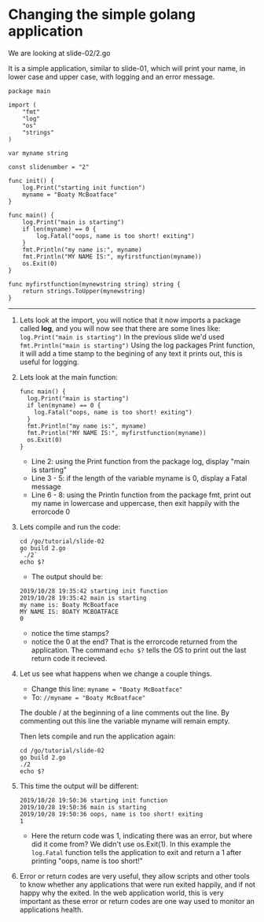 # Changing the simple golang application

We are looking at slide-02/2.go

It is a simple application, similar to slide-01, which will print your name, in lower case and upper case, with logging and an error message.

```
package main

import (
	"fmt"
	"log"
	"os"
	"strings"
)

var myname string

const slidenumber = "2"

func init() {
	log.Print("starting init function")
	myname = "Boaty McBoatface"
}

func main() {
	log.Print("main is starting")
	if len(myname) == 0 {
		log.Fatal("oops, name is too short! exiting")
	}
	fmt.Println("my name is:", myname)
	fmt.Println("MY NAME IS:", myfirstfunction(myname))
	os.Exit(0)
}

func myfirstfunction(mynewstring string) string {
	return strings.ToUpper(mynewstring)
}
```

---

1. Lets look at the import, you will notice that it now imports a package called **log**, and you will now see that there are some lines like:
	`log.Print("main is starting")`
	In the previous slide we'd used `fmt.Println("main is starting")`
	Using the log packages Print function, it will add a time stamp to the begining of any text it prints out, this is useful for logging.

1. Lets look at the main function:
	```
	func main() {
	  log.Print("main is starting")
	  if len(myname) == 0 {
	    log.Fatal("oops, name is too short! exiting")
	  }
	  fmt.Println("my name is:", myname)
	  fmt.Println("MY NAME IS:", myfirstfunction(myname))
	  os.Exit(0)
	}

	```
	- Line 2: using the Print function from the package log, display "main is starting"
	- Line 3 - 5: if the length of the variable myname is 0, display a Fatal message
	- Line 6 - 8: using the Println function from the package fmt, print out my name in lowercase and uppercase, then exit happily with the errorcode 0

1. Lets compile and run the code:
		
	```
	cd /go/tutorial/slide-02
	go build 2.go
	`./2`
	echo $?
	```
	- The output should be:
	```
	2019/10/28 19:35:42 starting init function
	2019/10/28 19:35:42 main is starting
	my name is: Boaty McBoatface
	MY NAME IS: BOATY MCBOATFACE
	0
	```
	- notice the time stamps?
	- notice the 0 at the end?  That is the errorcode returned from the application.  The command `echo $?` tells the OS to print out the last return code it recieved.

1. Let us see what happens when we change a couple things.
	- Change this line: `myname = "Boaty McBoatface"`
	- To: `//myname = "Boaty McBoatface"`

	The double / at the beginning of a line comments out the line.  By commenting out this line the variable myname will remain empty.
	
	Then lets compile and run the application again: 
	```
	cd /go/tutorial/slide-02
	go build 2.go
	./2
	echo $?
	```

1.  This time the output will be different:
	```
	2019/10/28 19:50:36 starting init function
	2019/10/28 19:50:36 main is starting
	2019/10/28 19:50:36 oops, name is too short! exiting
	1
	```
	
	- Here the return code was 1, indicating there was an error, but where did it come from? We didn't use os.Exit(1).  In this example the `log.Fatal` function tells the application to exit and return a 1 after printing "oops, name is too short!"

1. Error or return codes are very useful, they allow scripts and other tools to know whether any applications that were run exited happily, and if not happy why the exited.  In the web application world, this is very important as these error or return codes are one way used to monitor an applications health.
